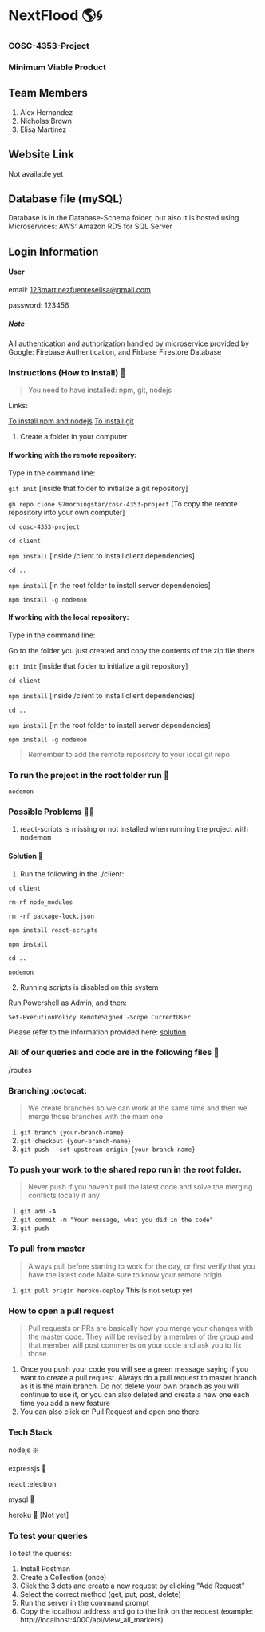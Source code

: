 # NextFlood :earth_americas::cyclone: 
### COSC-4353-Project 
### Minimum Viable Product

## Team Members

1. Alex Hernandez
2. Nicholas Brown
3. Elisa Martinez

## Website Link

Not available yet

## Database file (mySQL)

Database is in the Database-Schema folder, but also it is hosted using Microservices: AWS: Amazon RDS for SQL Server

## Login Information

#### User

email: 123martinezfuenteselisa@gmail.com

password: 123456

##### Note
All authentication and authorization handled by microservice provided by Google: Firebase Authentication, and Firbase Firestore Database

### Instructions (How to install) :receipt:
> You need to have installed: npm, git, nodejs

Links:

[To install npm and nodejs](https://nodejs.org/en/)
[To install git](https://git-scm.com/downloads)

1. Create a folder in your computer

#### If working with the remote repository:

Type in the command line:

`git init` [inside that folder to initialize a git repository]

`gh repo clone 97morningstar/cosc-4353-project` [To copy the remote repository into your own computer]

`cd cosc-4353-project`

`cd client`

`npm install` [inside /client to install client dependencies]

`cd ..`

`npm install` [in the root folder to install server dependencies]

`npm install -g nodemon`


#### If working with the local repository:

Type in the command line:

Go to the folder you just created and copy the contents of the zip file there

`git init` [inside that folder to initialize a git repository]

`cd client`

`npm install` [inside /client to install client dependencies]

`cd ..`

`npm install` [in the root folder to install server dependencies]

`npm install -g nodemon`

> Remember to add the remote repository to your local git repo

### To run the project in the root folder run :runner:
`nodemon`

### Possible Problems :massage_man:
1. react-scripts is missing or not installed when running the project with nodemon

#### Solution :pill:

1. Run the following in the ./client:

`cd client`

`rm-rf node_modules`

`rm -rf package-lock.json`

`npm install react-scripts`

`npm install`

`cd ..`

`nodemon `

2. Running scripts is disabled on this system

Run Powershell as Admin, and then:

`Set-ExecutionPolicy RemoteSigned -Scope CurrentUser`

Please refer to the information provided here: [solution](https://discord.com/channels/893349245913010207/900930240002551828/903147115360976967)

### All of our queries and code are in the following files :hammer:
/routes

### Branching :octocat:

> We create branches so we can work at the same time and then we merge those branches with the main one

1. `git branch {your-branch-name}`
2. `git checkout {your-branch-name}`
3. `git push --set-upstream origin {your-branch-name}`

### To push your work to the shared repo run in the root folder. 

> Never push if you haven't pull the latest code and solve the merging conflicts locally if any

1. `git add -A`
2. `git commit -m "Your message, what you did in the code"`
3. `git push`

### To pull from master

> Always pull before starting to work for the day, or first verify that you have the latest code
> Make sure to know your remote origin

1. `git pull origin heroku-deploy` This is not setup yet

### How to open a pull request

> Pull requests or PRs are basically how you merge your changes with the master code. They will be revised by a member of the group and that member will post comments on your code and ask you to fix those.

1. Once you push your code you will see a green message saying if you want to create a pull request. Always do a pull request to master branch as it is the main branch. Do not delete your own branch as you will continue to use it, or you can also deleted and create a new one each time you add a new feature
2. You can also click on Pull Request and open one there.

### Tech Stack

nodejs :sparkle:

expressjs :steam_locomotive:

react :electron:

mysql :key:

heroku :rocket: [Not yet]

### To test your queries

To test the queries:

1. Install Postman
2. Create a Collection (once)
3. Click the 3 dots and create a new request by clicking "Add Request"
4. Select the correct method (get, put, post, delete)
5. Run the server in the command prompt
6. Copy the localhost address and go to the link on the request (example: http://localhost:4000/api/view_all_markers)
